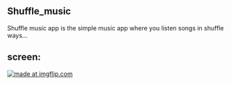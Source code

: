 ## Shuffle_music
Shuffle music app is the simple music app where you listen songs in shuffle ways...
## screen:
<a href="https://imgflip.com/gif/2o15it"><img src="https://i.imgflip.com/2o15it.gif" title="made at imgflip.com"/></a>
